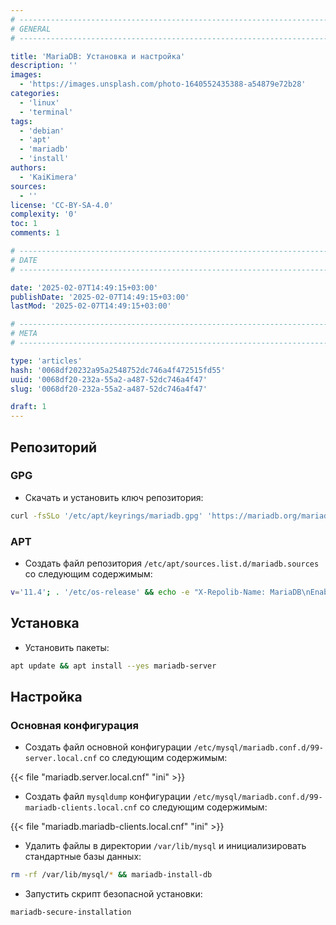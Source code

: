 ```yaml
---
# -------------------------------------------------------------------------------------------------------------------- #
# GENERAL
# -------------------------------------------------------------------------------------------------------------------- #

title: 'MariaDB: Установка и настройка'
description: ''
images:
  - 'https://images.unsplash.com/photo-1640552435388-a54879e72b28'
categories:
  - 'linux'
  - 'terminal'
tags:
  - 'debian'
  - 'apt'
  - 'mariadb'
  - 'install'
authors:
  - 'KaiKimera'
sources:
  - ''
license: 'CC-BY-SA-4.0'
complexity: '0'
toc: 1
comments: 1

# -------------------------------------------------------------------------------------------------------------------- #
# DATE
# -------------------------------------------------------------------------------------------------------------------- #

date: '2025-02-07T14:49:15+03:00'
publishDate: '2025-02-07T14:49:15+03:00'
lastMod: '2025-02-07T14:49:15+03:00'

# -------------------------------------------------------------------------------------------------------------------- #
# META
# -------------------------------------------------------------------------------------------------------------------- #

type: 'articles'
hash: '0068df20232a95a2548752dc746a4f472515fd55'
uuid: '0068df20-232a-55a2-a487-52dc746a4f47'
slug: '0068df20-232a-55a2-a487-52dc746a4f47'

draft: 1
---
```




<!--more-->

## Репозиторий

### GPG

- Скачать и установить ключ репозитория:

```bash
curl -fsSLo '/etc/apt/keyrings/mariadb.gpg' 'https://mariadb.org/mariadb_release_signing_key.pgp'
```

### APT

- Создать файл репозитория `/etc/apt/sources.list.d/mariadb.sources` со следующим содержимым:

```bash
v='11.4'; . '/etc/os-release' && echo -e "X-Repolib-Name: MariaDB\nEnabled: yes\nTypes: deb\nURIs: https://mirror.netcologne.de/mariadb/repo/${v}/${ID}\n#URIs: https://mirror.yandex.ru/mirrors/mariadb/repo/${v}/${ID}\nSuites: ${VERSION_CODENAME}\nComponents: main\nArchitectures: $( dpkg --print-architecture )\nSigned-By: /etc/apt/keyrings/mariadb.gpg\n" | tee '/etc/apt/sources.list.d/mariadb.sources' > '/dev/null'
```

## Установка

- Установить пакеты:

```bash
apt update && apt install --yes mariadb-server
```

## Настройка

### Основная конфигурация

- Создать файл основной конфигурации `/etc/mysql/mariadb.conf.d/99-server.local.cnf` со следующим содержимым:

{{< file "mariadb.server.local.cnf" "ini" >}}

- Создать файл `mysqldump` конфигурации `/etc/mysql/mariadb.conf.d/99-mariadb-clients.local.cnf` со следующим содержимым:

{{< file "mariadb.mariadb-clients.local.cnf" "ini" >}}

- Удалить файлы в директории `/var/lib/mysql` и инициализировать стандартные базы данных:

```bash
rm -rf /var/lib/mysql/* && mariadb-install-db
```

- Запустить скрипт безопасной установки:

```bash
mariadb-secure-installation
```
